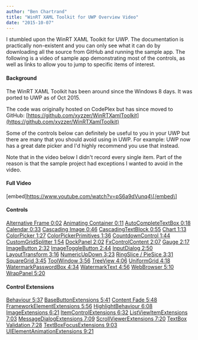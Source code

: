 ```yaml
---
author: "Ben Chartrand"
title: "WinRT XAML Toolkit for UWP Overview Video"
date: "2015-10-07"
---
```


I stumbled upon the WinRT XAML Toolkit for UWP. The documentation is practically non-existent and you can only see what it can do by downloading all the source from GitHub and running the sample app. The following is a video of sample app demonstrating most of the controls, as well as links to allow you to jump to specific items of interest.

#### Background

The WinRT XAML Toolkit has been around since the Windows 8 days. It was ported to UWP as of Oct 2015.

The code was originally hosted on CodePlex but has since moved to GitHub: [https://github.com/xyzzer/WinRTXamlToolkit](https://github.com/xyzzer/WinRTXamlToolkit)

Some of the controls below can definitely be useful to you in your UWP but there are many that you should avoid using in UWP. For example: UWP now has a great date picker and I'd highly recommend you use that instead.

Note that in the video below I didn't record every single item. Part of the reason is that the sample project had exceptions I wanted to avoid in the video.

#### Full Video

\[embed\]https://www.youtube.com/watch?v=pS6a9dVunq4\[/embed\]

#### Controls

[Alternative Frame 0:02](https://youtu.be/pS6a9dVunq4?t=2s) [Animating Container 0:11](https://youtu.be/pS6a9dVunq4?t=11s) [AutoCompleteTextBox 0:18](https://youtu.be/pS6a9dVunq4?t=18s) [Calendar 0:33](https://youtu.be/pS6a9dVunq4?t=33s) [Cascading Image 0:46](https://youtu.be/pS6a9dVunq4?t=46s) [CascadingTextBlock 0:55](https://youtu.be/pS6a9dVunq4?t=55s) [Chart 1:13](https://youtu.be/pS6a9dVunq4?t=1m13s) [ColorPicker 1:27](https://youtu.be/pS6a9dVunq4?t=1m27s) [ColorPickerPrimitives 1:36](https://youtu.be/pS6a9dVunq4?t=1m36s) [CountdownControl 1:44](https://youtu.be/pS6a9dVunq4?t=1m44s) [CustomGridSplitter 1:54](https://youtu.be/pS6a9dVunq4?t=1m54s) [DockPanel 2:02](https://youtu.be/pS6a9dVunq4?t=2m02s) [FxControlContent 2:07](https://youtu.be/pS6a9dVunq4?t=2m07s) [Gauge 2:17](https://youtu.be/pS6a9dVunq4?t=2m17s) [ImageButton 2:32](https://youtu.be/pS6a9dVunq4?t=2m32s) [ImageToggleButton 2:44](https://youtu.be/pS6a9dVunq4?t=2m44s) [InputDialog 2:50](https://youtu.be/pS6a9dVunq4?t=2m50s) [LayoutTransform 3:16](https://youtu.be/pS6a9dVunq4?t=3m16s) [NumericUpDown 3:23](https://youtu.be/pS6a9dVunq4?t=3m23s) [RingSlice / PieSice 3:31](https://youtu.be/pS6a9dVunq4?t=3m31s) [SquareGrid 3:45](https://youtu.be/pS6a9dVunq4?t=3m45s) [ToolWindow 3:56](https://youtu.be/pS6a9dVunq4?t=3m56s) [TreeView 4:06](https://youtu.be/pS6a9dVunq4?t=4m06s) [UniformGrid 4:18](https://youtu.be/pS6a9dVunq4?t=4m18s) [WatermarkPasswordBox 4:34](https://youtu.be/pS6a9dVunq4?t=4m34s) [WatermarkText 4:56](https://youtu.be/pS6a9dVunq4?t=4m56s) [WebBrowser 5:10](https://youtu.be/pS6a9dVunq4?t=5m10s) [WrapPanel 5:20](https://youtu.be/pS6a9dVunq4?t=5m20s)

#### Control Extensions

[Behaviour 5:37](https://youtu.be/pS6a9dVunq4?t=5m37s) [BaseButtonExtensions 5:41](https://youtu.be/pS6a9dVunq4?t=5m41s) [Content Fade 5:48](https://youtu.be/pS6a9dVunq4?t=5m48s) [FrameworkElementExtensions 5:56](https://youtu.be/pS6a9dVunq4?t=5m56s) [HighlightBehaviour 6:08](https://youtu.be/pS6a9dVunq4?t=6m08s) [ImageExtensions 6:21](https://youtu.be/pS6a9dVunq4?t=6m21s) [ItemControlExtensions 6:32](https://youtu.be/pS6a9dVunq4?t=6m32s) [ListViewItemExtensions 7:03](https://youtu.be/pS6a9dVunq4?t=7m03s) [MessageDialogExtensions 7:09](https://youtu.be/pS6a9dVunq4?t=7m09s) [ScrollViewerExtensions 7:20](https://youtu.be/pS6a9dVunq4?t=7m20s) [TextBox Validation 7:28](https://youtu.be/pS6a9dVunq4?t=7m28s) [TextBoxFocusExtensions 9:03](https://youtu.be/pS6a9dVunq4?t=9m03s) [UIElementAnimationExtensions 9:21](https://youtu.be/pS6a9dVunq4?t=9m21s)
